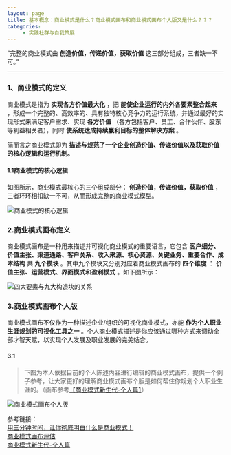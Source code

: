 ```yaml
---
layout: page
title: 基本概念：商业模式是什么？商业模式画布和商业模式画布个人版又是什么？？？
categories:
     - 实践社群与自我策展
---
```



“完整的商业模式由 **创造价值，传递价值，获取价值** 这三部分组成，三者缺一不可。”

---

### 1、商业模式的定义
商业模式是指为 **实现各方价值最大化** ，把 **能使企业运行的内外各要素整合起来** ，形成一个完整的、高效率的、具有独特核心竞争力的运行系统，并通过最好的实现形式来满足客户需求、实现 **各方价值** （各方包括客户、员工、合作伙伴、股东等利益相关者），同时 **使系统达成持续赢利目标的整体解决方案** 。

简而言之商业模式即为 **描述与规范了一个企业创造价值、传递价值以及获取价值的核心逻辑和运行机制。** 

#### 1.1商业模式的核心逻辑
如图所示，商业模式最核心的三个组成部分： **创造价值，传递价值，获取价值** ，三者环环相扣缺一不可，从而形成完整的商业模式模型。  

![商业模式的核心逻辑](https://images.gitee.com/uploads/images/2021/0423/195910_f0c5671c_4864777.png "商业模式的核心逻辑.png")

### 2.商业模式画布定义
商业模式画布是一种用来描述并可视化商业模式的重要语言，它包含 **客户细分、价值主张、渠道通路、客户关系、收入来源、核心资源、关键业务、重要合作、成本结构** 共 **九个模块** 。其中九个模块又分别对应着商业模式画布的 **四个维度** ： **价值主张、运营模式、界面模式和盈利模式** 。如下图所示：  


![四大要素与九大构造块的关系](https://images.gitee.com/uploads/images/2021/0423/200017_3c8b0a79_4864777.png "四大要素与九大构造块的关系.png")
>

### 3.商业模式画布个人版
商业模式画布不仅作为一种描述企业/组织的可视化商业模式，亦能 **作为个人职业生涯规划的可视化工具之一** 。个人商业模式描述是你应该通过哪种方式来调动全部才智天赋，以实现个人发展及职业发展的完美结合。

#### 3.1
>下图为本人依据目前的个人陈述内容进行编辑的商业模式画布，提供一个例子参考，让大家更好的理解商业模式画布个版是如何帮住你规划个人职业生涯的。（画布参考[【商业模式新生代-个人篇】](https://www.baidu.com/link?url=dHogGinKekMnCHx2fvW7uTN80SvO5fLolTk-4Z0CDiLNPwE9b7JemmvCJEUgW6QYsImJHXBNGsHo0j3zCX8CCa&wd=&eqid=9869610d00039bd7000000066082b71e)）


![商业模式画布个人版](https://images.gitee.com/uploads/images/2021/0423/204257_ea088e02_4864777.png "商业模式画布个人版.png")


参考链接：  
[用三分钟时间，让你彻底明白什么是商业模式！](http://www.woshipm.com/pmd/1682379.html)  
[商业模式画布评估](http://www.woshipm.com/pmd/867719.html )  
[商业模式新生代-个人篇](https://www.baidu.com/link?url=dHogGinKekMnCHx2fvW7uTN80SvO5fLolTk-4Z0CDiLNPwE9b7JemmvCJEUgW6QYsImJHXBNGsHo0j3zCX8CCa&wd=&eqid=9869610d00039bd7000000066082b71e)